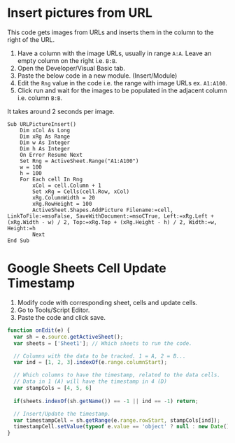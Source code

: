 # Insert pictures from URL

This code gets images from URLs and inserts them in the column to the right of the URL.

1. Have a column with the image URLs, usually in range `A:A`. Leave an empty column on the right i.e. `B:B`.
2. Open the Developer/Visual Basic tab.
3. Paste the below code in a new module. (Insert/Module)
4. Edit the `Rng` value in the code i.e. the range with image URLs ex. `A1:A100`.
5. Click run and wait for the images to be populated in the adjacent column i.e. column `B:B`.

It takes around 2 seconds per image.

```vbnet 
Sub URLPictureInsert()
    Dim xCol As Long
    Dim xRg As Range
    Dim w As Integer
    Dim h As Integer
    On Error Resume Next
    Set Rng = ActiveSheet.Range("A1:A100")
    w = 100
    h = 100
    For Each cell In Rng
        xCol = cell.Column + 1
        Set xRg = Cells(cell.Row, xCol)
        xRg.ColumnWidth = 20
        xRg.RowHeight = 100
        ActiveSheet.Shapes.AddPicture Filename:=cell, LinkToFile:=msoFalse, SaveWithDocument:=msoCTrue, Left:=xRg.Left + (xRg.Width - w) / 2, Top:=xRg.Top + (xRg.Height - h) / 2, Width:=w, Height:=h
        Next
End Sub
```

# Google Sheets Cell Update Timestamp

1. Modify code with corresponding sheet, cells and update cells.
2. Go to Tools/Script Editor.
3. Paste the code and click save. 

```javascript
function onEdit(e) {
  var sh = e.source.getActiveSheet();
  var sheets = ['Sheet1']; // Which sheets to run the code.

  // Columns with the data to be tracked. 1 = A, 2 = B...
  var ind = [1, 2, 3].indexOf(e.range.columnStart); 

  // Which columns to have the timestamp, related to the data cells.
  // Data in 1 (A) will have the timestamp in 4 (D)
  var stampCols = [4, 5, 6]
  
  if(sheets.indexOf(sh.getName()) == -1 || ind == -1) return;

  // Insert/Update the timestamp.
  var timestampCell = sh.getRange(e.range.rowStart, stampCols[ind]);
  timestampCell.setValue(typeof e.value == 'object' ? null : new Date());
}
```